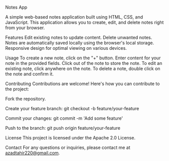 Notes App

A simple web-based notes application built using HTML, CSS, and JavaScript. This application allows you to create, edit, and delete notes right from your browser.

Features
Edit existing notes to update content.
Delete unwanted notes.
Notes are automatically saved locally using the browser's local storage.
Responsive design for optimal viewing on various devices.

Usage
To create a new note, click on the "+" button.
Enter content for your note in the provided fields.
Click out of the note to store the note.
To edit an existing note, click anywhere on the note.
To delete a note, double click on the note and confirm it.

Contributing
Contributions are welcome! Here's how you can contribute to the project:

Fork the repository.

Create your feature branch: 
git checkout -b feature/your-feature

Commit your changes: 
git commit -m 'Add some feature'

Push to the branch: 
git push origin feature/your-feature

License
This project is licensed under the Apache 2.0 License.

Contact
For any questions or inquiries, please contact me at azadtahir220@gmail.com.

